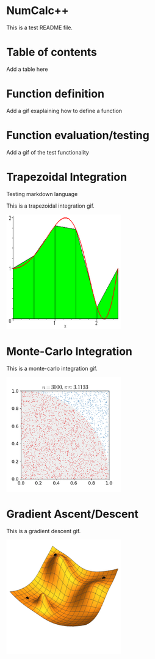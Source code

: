 # NumCalc++

This is a test README file.

# Table of contents

Add a table here

# Function definition

Add a gif exaplaining how to define a function

# Function evaluation/testing

Add a gif of the test functionality

# Trapezoidal Integration

Testing markdown language

This is a trapezoidal integration gif.

<!-- ![Trapz Image](img/trapezoidIntegration.gif) -->
<img src="img/trapezoidIntegration.gif" width="300" height="300"/>

# Monte-Carlo Integration

This is a monte-carlo integration gif.

<!-- ![Monte-Carlo Image](img/monteCarloIntegration.gif) -->
<img src="img/monteCarloIntegration.gif" width="300" height="300"/>

# Gradient Ascent/Descent

This is a gradient descent gif.

<!-- ![Gradient Image](img/gradientDescent.gif) -->
<img src="img/gradientDescent.gif" width="300" height="300"/>
